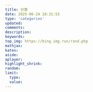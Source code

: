 ```yaml
---
title: 分类
date: 2025-06-24 18:31:53
type: 'categories'
updated:
comments:
description:
keywords:
top_img: https://bing.img.run/rand.php
mathjax:
katex:
aside:
aplayer:
highlight_shrink:
random:
limit:
  type:
  value:
---
```

